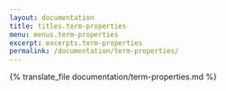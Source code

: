 ```yaml
---
layout: documentation
title: titles.term-properties
menu: menus.term-properties
excerpt: excerpts.term-properties  
permalink: /documentation/term-properties/
---
```

{% translate_file documentation/term-properties.md %}
